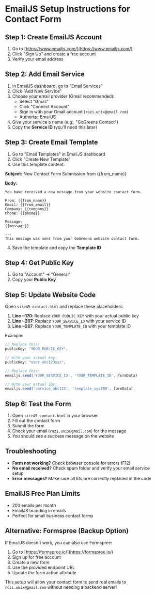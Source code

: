# EmailJS Setup Instructions for Contact Form

## Step 1: Create EmailJS Account

1. Go to [https://www.emailjs.com/](https://www.emailjs.com/)
2. Click "Sign Up" and create a free account
3. Verify your email address

## Step 2: Add Email Service

1. In EmailJS dashboard, go to "Email Services"
2. Click "Add New Service"
3. Choose your email provider (Gmail recommended):
   - Select "Gmail"
   - Click "Connect Account"
   - Sign in with your Gmail account (`rozi.unix@gmail.com`)
   - Authorize EmailJS
4. Give your service a name (e.g., "GoGreens Contact")
5. Copy the **Service ID** (you'll need this later)

## Step 3: Create Email Template

1. Go to "Email Templates" in EmailJS dashboard
2. Click "Create New Template"
3. Use this template content:

**Subject:** New Contact Form Submission from {{from_name}}

**Body:**
```
You have received a new message from your website contact form.

From: {{from_name}}
Email: {{from_email}}
Company: {{company}}
Phone: {{phone}}

Message:
{{message}}

---
This message was sent from your GoGreens website contact form.
```

4. Save the template and copy the **Template ID**

## Step 4: Get Public Key

1. Go to "Account" → "General"
2. Copy your **Public Key**

## Step 5: Update Website Code

Open `site45-contact.html` and replace these placeholders:

1. **Line ~170**: Replace `YOUR_PUBLIC_KEY` with your actual public key
2. **Line ~207**: Replace `YOUR_SERVICE_ID` with your service ID  
3. **Line ~207**: Replace `YOUR_TEMPLATE_ID` with your template ID

Example:
```javascript
// Replace this:
publicKey: "YOUR_PUBLIC_KEY",

// With your actual key:
publicKey: "user_abc123xyz",

// Replace this:
emailjs.send('YOUR_SERVICE_ID', 'YOUR_TEMPLATE_ID', formData)

// With your actual IDs:
emailjs.send('service_abc123', 'template_xyz789', formData)
```

## Step 6: Test the Form

1. Open `site45-contact.html` in your browser
2. Fill out the contact form
3. Submit the form
4. Check your email (`rozi.unix@gmail.com`) for the message
5. You should see a success message on the website

## Troubleshooting

- **Form not working?** Check browser console for errors (F12)
- **No email received?** Check spam folder and verify your email service setup
- **Error messages?** Make sure all IDs are correctly replaced in the code

## EmailJS Free Plan Limits

- 200 emails per month
- EmailJS branding in emails
- Perfect for small business contact forms

## Alternative: Formspree (Backup Option)

If EmailJS doesn't work, you can also use Formspree:

1. Go to [https://formspree.io/](https://formspree.io/)
2. Sign up for free account
3. Create a new form
4. Use the provided endpoint URL
5. Update the form action attribute

This setup will allow your contact form to send real emails to `rozi.unix@gmail.com` without needing a backend server!